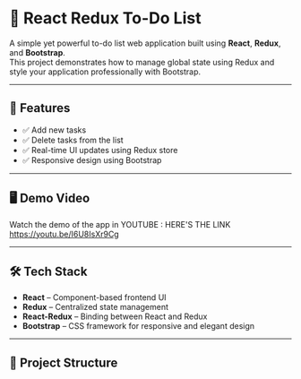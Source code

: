 # 📝 React Redux To-Do List

A simple yet powerful to-do list web application built using **React**, **Redux**, and **Bootstrap**.  
This project demonstrates how to manage global state using Redux and style your application professionally with Bootstrap.

---

## 🚀 Features

- ✅ Add new tasks
- ✅ Delete tasks from the list
- ✅ Real-time UI updates using Redux store
- ✅ Responsive design using Bootstrap

---

## 🖥️ Demo Video

Watch the demo of the app in YOUTUBE :
HERE'S THE LINK 
https://youtu.be/I6U8IsXr9Cg


---

## 🛠️ Tech Stack

- **React** – Component-based frontend UI
- **Redux** – Centralized state management
- **React-Redux** – Binding between React and Redux
- **Bootstrap** – CSS framework for responsive and elegant design

---

## 📂 Project Structure

